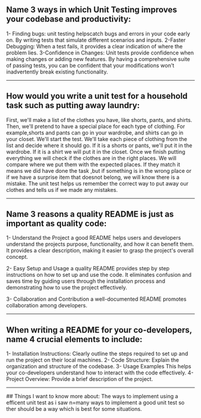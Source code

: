 ## Name 3 ways in which Unit Testing improves your codebase and productivity:

1- Finding bugs: unit testing helpscatch bugs and errors in your code early on. By writing tests that simulate different scenarios and inputs.
2-Faster Debugging: When a test fails, it provides a clear indication of where the problem lies. 
3-Confidence in Changes: Unit tests provide confidence when making changes or adding new features. By having a comprehensive suite of passing tests, you can be confident that your modifications won't inadvertently break existing functionality. 
<hr>


## How would you write a unit test for a household task such as putting away laundry:

First, we'll make a list of the clothes you have, like shorts, pants, and shirts. Then, we'll pretend to have a special place for each type of clothing. For example,shorts and pants can go in your wardrobe, and shirts can go in your closet. We'll start the test. We'll take each piece of clothing from the list and decide where it should go. If it is a shorts or pants, we'll put it in the wardrobe. If it is a shirt we will put it in the closet.
Once we finish putting everything we will check if the clothes are in the right places. We will compare where we put them with the expected places. If they match it means we did have done the task ,but if something is in the wrong place or if we have a surprise item that doesnot belong, we will know there is a mistake.
The unit test helps us remember the correct way to put away our clothes and tells us if we made any mistakes.

<hr>


## Name 3 reasons a quality README is just as important as quality code:

1- Understand the Project a good README helps users and developers understand the projects purpose, functionality, and how it can benefit them. It provides a clear description, making it easier to grasp the project's overall concept.

2- Easy Setup and Usage a quality README provides step by step instructions on how to set up and use the code. It eliminates confusion and saves time by guiding users through the installation process and demonstrating how to use the project effectively.

3- Collaboration and Contribution a well-documented README promotes collaboration among developers. 
<hr>


## When writing a README for your co-developers, name 4 crucial elements to include:

1- Installation Instructions: Clearly outline the steps required to set up and run the project on their local machines.
2- Code Structure: Explain the organization and structure of the codebase.
3- Usage Examples This helps your co-developers understand how to interact with the code effectively.
4- Project Overview: Provide a brief description of the project.
<hr>
## Things I want to know more about:
The ways to implement using a efficent unit test as i saw n=many ways to implement  a good unit test so ther should be a way which is best for some situations.
